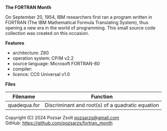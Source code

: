 **The FORTRAN Month**  

On September 20, 1954, IBM researchers first ran a program written in FORTRAN (The IBM Mathematical Formula Translating System), thus opening a new era in the world of programming. This small source code collection was created on this occasion.


**Features**  

 - architecture:       Z80
 - operation system:   CP/M v2.2
 - source language:    Microsoft FORTRAN-80
 - compiler:           
 - licence:            CC0 Universal v1.0

**Files**  

|  Filename  |Function                                        |
|------------|------------------------------------------------|
|quadequa.for|Discriminant and root(s) of a quadratic equation|

Copyright (C) 2024 Pozsar Zsolt <pozsarzs@gmail.com>  
GitHub: <https://github.com/pozsarzs/fortran_month>
  
